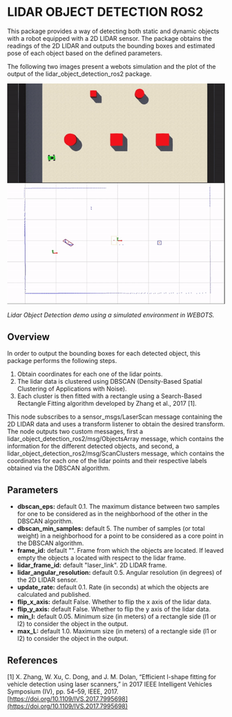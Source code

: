 # LIDAR OBJECT DETECTION ROS2

This package provides a way of detecting both static and dynamic objects with a robot equipped with a 2D LIDAR sensor. The package obtains the readings of the 2D LIDAR and outputs the bounding boxes and estimated pose of each object based on the defined parameters.

The following two images present a webots simulation and the plot of the output of the lidar_object_detection_ros2 package.

![Lidar Object Detection Demo](images/lidar_object_detection_demo.gif)

*Lidar Object Detection demo using a simulated environment in WEBOTS.*

## Overview

In order to output the bounding boxes for each detected object, this package performs the following steps.

1. Obtain coordinates for each one of the lidar points.
2. The lidar data is clustered using DBSCAN (Density-Based Spatial Clustering of Applications with Noise).
3. Each cluster is then fitted with a rectangle using a Search-Based Rectangle Fitting algorithm developed by Zhang et al., 2017 [1].

This node subscribes to a sensor_msgs/LaserScan message containing the 2D LIDAR data and uses a transform listener to obtain the desired transform. The node outputs two custom messages, first a lidar_object_detection_ros2/msg/ObjectsArray message, which contains the information for the different detected objects, and second, a lidar_object_detection_ros2/msg/ScanClusters message, which contains the coordinates for each one of the lidar points and their respective labels obtained via the DBSCAN algorithm.

## Parameters

- **dbscan_eps:** default 0.1. The maximum distance between two samples for one to be considered as in the neighborhood of the other in the DBSCAN algorithm.
- **dbscan_min_samples:** default 5. The number of samples (or total weight) in a neighborhood for a point to be considered as a core point in the DBSCAN algorithm.
- **frame_id:** default "". Frame from which the objects are located. If leaved empty the objects a located with respect to the lidar frame.
- **lidar_frame_id:** default "laser_link". 2D LIDAR frame.
- **lidar_angular_resolution:** default 0.5. Angular resolution (in degrees) of the 2D LIDAR sensor.
- **update_rate:** default 0.1. Rate (in seconds) at which the objects are calculated and published.
- **flip_x_axis:** default False. Whether to flip the x axis of the lidar data.
- **flip_y_axis:** default False. Whether to flip the y axis of the lidar data.
- **min_l:** default 0.05. Minimum size (in meters) of a rectangle side (l1 or l2) to consider the object in the output.
- **max_L:** default 1.0. Maximum size (in meters) of a rectangle side (l1 or l2) to consider the object in the output.

## References

[1] X. Zhang, W. Xu, C. Dong, and J. M. Dolan, “Efficient l-shape fitting for vehicle detection using laser scanners,” in 2017 IEEE Intelligent Vehicles Symposium (IV), pp. 54–59, IEEE, 2017. [https://doi.org/10.1109/IVS.2017.7995698](https://doi.org/10.1109/IVS.2017.7995698)

